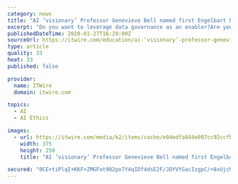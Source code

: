 ```yaml
---
category: news
title: "AI ‘visionary’ Professor Genevieve Bell named first Engelbart Distinguished Fellow"
excerpt: "Do you want to leverage data governance as an enabler?Are you working at driving AI/ML implementation? Want to stay abreast of data privacy and AI ethics requirements? Are you working hard to push predictive analytics to the limits? With so much to keep on top of in such a rapidly changing technology space, collaboration is key to success."
publishedDateTime: 2020-01-27T16:20:00Z
sourceUrl: https://itwire.com/education/ai-‘visionary’-professor-genevieve-bell-named-first-engelbart-distinguished-fellow.html
type: article
quality: 33
heat: 33
published: false

provider:
  name: ITWire
  domain: itwire.com

topics:
  - AI
  - AI Ethics

images:
  - url: https://itwire.com/media/k2/items/cache/e04edfa844e097cc92ccfb667a368006_M.jpg
    width: 375
    height: 250
    title: "AI ‘visionary’ Professor Genevieve Bell named first Engelbart Distinguished Fellow"

secured: "0CE+tiPlqI+KKF+ZMGFot902po7Y4qIDf4dsE2F/JDYVYGacIzgpC/+8xUjcM2OE8L94DcKOeKkTwoP4m+KOjJPa0BoII2X2YwX+wddGE7DC3QrXDTLXr0hupXU6U4umXGopbqJ8Vx+GQ66hH/BQLzbs8q+Gt4bCh57tguffoaT+dMmZ+9V0ovHDloRVP24wWc1BlsX3TwhXj6ggXRhKXKZvsz0avGBq2np1FlyZuT1+4y32mvezd1g9oUsZfGpkWJdtktChV/87DxmsBmfQXZ8H8xrx+UKrlpT0XSB7HW0/08zowmo2U6aiHtdwRiEr58M0CkEXRwcqAb1QSTsxgtjVlYrc/FbNLczW317TgBEEGTq85Dd2kGqMJREGNNBgWqPbEmcc2epr2+rphbEtxz09CdMYZZ0GwZVG53Z0Tit5LTzI3eA+K+xZXAu0rtsykNHVwklJmBZTxMX14ujyTIV+y6iUc9ANvYhPMxOthd8=;5pYpzAoqQbJiOTcFkkReiA=="
---
```


